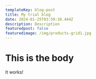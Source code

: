 ```yaml
---
templateKey: blog-post
title: My trial blog
date: 2024-01-25T03:59:10.444Z
description: Description
featuredpost: false
featuredimage: /img/products-grid1.jpg
---
```

# T﻿his is the body

I﻿t works!
